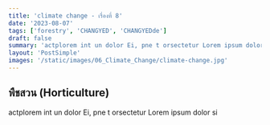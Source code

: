 ```yaml
---
title: 'climate change - เรื่องที่ 8'
date: '2023-08-07'
tags: ['forestry', 'CHANGYED', 'CHANGYEDde']
draft: false
summary: 'actplorem int un dolor Ei, pne t orsectetur Lorem ipsum dolor si'
layout: 'PostSimple'
images: '/static/images/06_Climate_Change/climate-change.jpg'
---
```


## พืชสวน (Horticulture)
actplorem int un dolor Ei, pne t orsectetur Lorem ipsum dolor si
